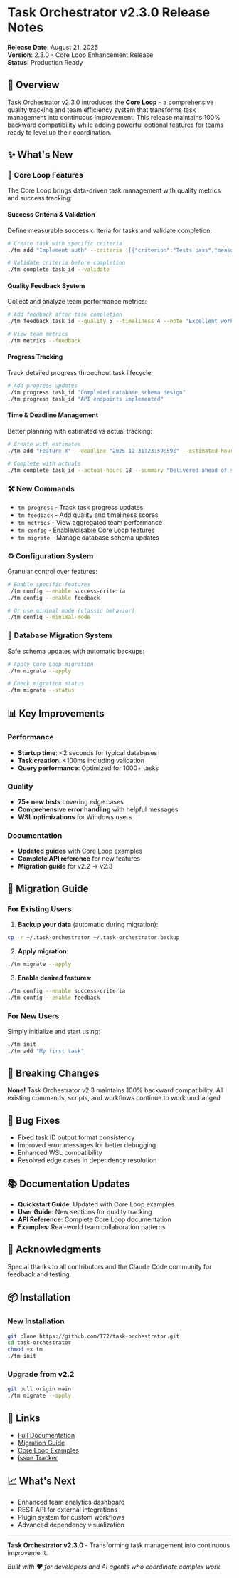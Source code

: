 # Task Orchestrator v2.3.0 Release Notes

**Release Date**: August 21, 2025  
**Version**: 2.3.0 - Core Loop Enhancement Release  
**Status**: Production Ready

## 🎯 Overview

Task Orchestrator v2.3.0 introduces the **Core Loop** - a comprehensive quality tracking and team efficiency system that transforms task management into continuous improvement. This release maintains 100% backward compatibility while adding powerful optional features for teams ready to level up their coordination.

## ✨ What's New

### 🔄 Core Loop Features

The Core Loop brings data-driven task management with quality metrics and success tracking:

#### **Success Criteria & Validation**
Define measurable success criteria for tasks and validate completion:
```bash
# Create task with specific criteria
./tm add "Implement auth" --criteria '[{"criterion":"Tests pass","measurable":"coverage > 80%"}]'

# Validate criteria before completion
./tm complete task_id --validate
```

#### **Quality Feedback System**
Collect and analyze team performance metrics:
```bash
# Add feedback after task completion
./tm feedback task_id --quality 5 --timeliness 4 --note "Excellent work"

# View team metrics
./tm metrics --feedback
```

#### **Progress Tracking**
Track detailed progress throughout task lifecycle:
```bash
# Add progress updates
./tm progress task_id "Completed database schema design"
./tm progress task_id "API endpoints implemented"
```

#### **Time & Deadline Management**
Better planning with estimated vs actual tracking:
```bash
# Create with estimates
./tm add "Feature X" --deadline "2025-12-31T23:59:59Z" --estimated-hours 20

# Complete with actuals
./tm complete task_id --actual-hours 18 --summary "Delivered ahead of schedule"
```

### 🛠️ New Commands

- `tm progress` - Track task progress updates
- `tm feedback` - Add quality and timeliness scores
- `tm metrics` - View aggregated team performance
- `tm config` - Enable/disable Core Loop features
- `tm migrate` - Manage database schema updates

### ⚙️ Configuration System

Granular control over features:
```bash
# Enable specific features
./tm config --enable success-criteria
./tm config --enable feedback

# Or use minimal mode (classic behavior)
./tm config --minimal-mode
```

### 🔐 Database Migration System

Safe schema updates with automatic backups:
```bash
# Apply Core Loop migration
./tm migrate --apply

# Check migration status
./tm migrate --status
```

## 📊 Key Improvements

### Performance
- **Startup time**: <2 seconds for typical databases
- **Task creation**: <100ms including validation
- **Query performance**: Optimized for 1000+ tasks

### Quality
- **75+ new tests** covering edge cases
- **Comprehensive error handling** with helpful messages
- **WSL optimizations** for Windows users

### Documentation
- **Updated guides** with Core Loop examples
- **Complete API reference** for new features
- **Migration guide** for v2.2 → v2.3

## 🔄 Migration Guide

### For Existing Users

1. **Backup your data** (automatic during migration):
```bash
cp -r ~/.task-orchestrator ~/.task-orchestrator.backup
```

2. **Apply migration**:
```bash
./tm migrate --apply
```

3. **Enable desired features**:
```bash
./tm config --enable success-criteria
./tm config --enable feedback
```

### For New Users

Simply initialize and start using:
```bash
./tm init
./tm add "My first task"
```

## 📝 Breaking Changes

**None!** Task Orchestrator v2.3 maintains 100% backward compatibility. All existing commands, scripts, and workflows continue to work unchanged.

## 🐛 Bug Fixes

- Fixed task ID output format consistency
- Improved error messages for better debugging
- Enhanced WSL compatibility
- Resolved edge cases in dependency resolution

## 📚 Documentation Updates

- **Quickstart Guide**: Updated with Core Loop examples
- **User Guide**: New sections for quality tracking
- **API Reference**: Complete Core Loop documentation
- **Examples**: Real-world team collaboration patterns

## 🙏 Acknowledgments

Special thanks to all contributors and the Claude Code community for feedback and testing.

## 📦 Installation

### New Installation
```bash
git clone https://github.com/T72/task-orchestrator.git
cd task-orchestrator
chmod +x tm
./tm init
```

### Upgrade from v2.2
```bash
git pull origin main
./tm migrate --apply
```

## 🔗 Links

- [Full Documentation](https://github.com/T72/task-orchestrator/tree/main/docs)
- [Migration Guide](docs/migration/v2.3-migration-guide.md)
- [Core Loop Examples](docs/examples/core-loop-examples.md)
- [Issue Tracker](https://github.com/T72/task-orchestrator/issues)

## 📈 What's Next

- Enhanced team analytics dashboard
- REST API for external integrations
- Plugin system for custom workflows
- Advanced dependency visualization

---

**Task Orchestrator v2.3.0** - Transforming task management into continuous improvement.

*Built with ❤️ for developers and AI agents who coordinate complex work.*